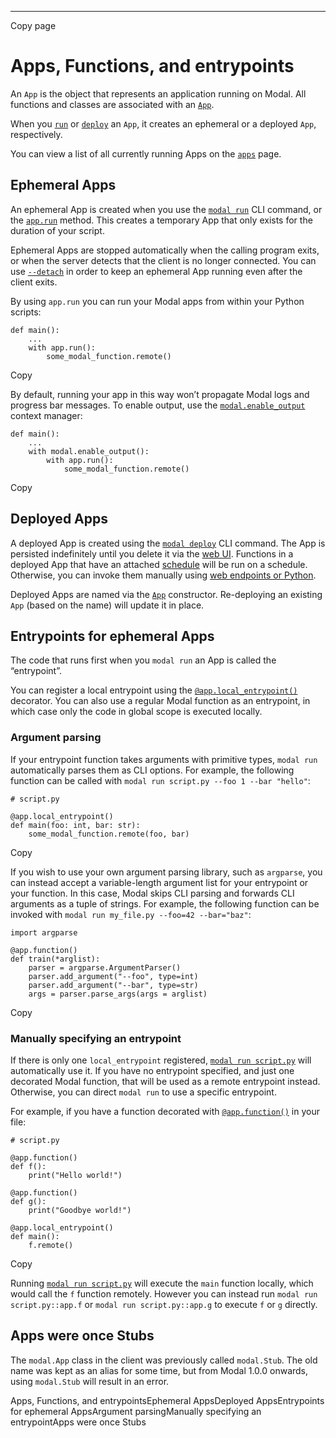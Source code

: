 * * *

Copy page

# Apps, Functions, and entrypoints

An `App` is the object that represents an application running on Modal. All
functions and classes are associated with an
[`App`](/docs/reference/modal.App#modalapp).

When you [`run`](/docs/reference/cli/run) or
[`deploy`](/docs/reference/cli/deploy) an `App`, it creates an ephemeral or a
deployed `App`, respectively.

You can view a list of all currently running Apps on the [`apps`](/apps) page.

## Ephemeral Apps

An ephemeral App is created when you use the [`modal
run`](/docs/reference/cli/run) CLI command, or the
[`app.run`](/docs/reference/modal.App#run) method. This creates a temporary
App that only exists for the duration of your script.

Ephemeral Apps are stopped automatically when the calling program exits, or
when the server detects that the client is no longer connected. You can use
[`--detach`](/docs/reference/cli/run) in order to keep an ephemeral App
running even after the client exits.

By using `app.run` you can run your Modal apps from within your Python
scripts:

    def main():
        ...
        with app.run():
            some_modal_function.remote()

Copy

By default, running your app in this way won’t propagate Modal logs and
progress bar messages. To enable output, use the
[`modal.enable_output`](/docs/reference/modal.enable_output) context manager:

    def main():
        ...
        with modal.enable_output():
            with app.run():
                some_modal_function.remote()

Copy

## Deployed Apps

A deployed App is created using the [`modal
deploy`](/docs/reference/cli/deploy) CLI command. The App is persisted
indefinitely until you delete it via the [web UI](/apps). Functions in a
deployed App that have an attached [schedule](/docs/guide/cron) will be run on
a schedule. Otherwise, you can invoke them manually using [web endpoints or
Python](/docs/guide/trigger-deployed-functions).

Deployed Apps are named via the [`App`](/docs/reference/modal.App#modalapp)
constructor. Re-deploying an existing `App` (based on the name) will update it
in place.

## Entrypoints for ephemeral Apps

The code that runs first when you `modal run` an App is called the
“entrypoint”.

You can register a local entrypoint using the
[`@app.local_entrypoint()`](/docs/reference/modal.App#local_entrypoint)
decorator. You can also use a regular Modal function as an entrypoint, in
which case only the code in global scope is executed locally.

### Argument parsing

If your entrypoint function takes arguments with primitive types, `modal run`
automatically parses them as CLI options. For example, the following function
can be called with `modal run script.py --foo 1 --bar "hello"`:

    # script.py

    @app.local_entrypoint()
    def main(foo: int, bar: str):
        some_modal_function.remote(foo, bar)

Copy

If you wish to use your own argument parsing library, such as `argparse`, you
can instead accept a variable-length argument list for your entrypoint or your
function. In this case, Modal skips CLI parsing and forwards CLI arguments as
a tuple of strings. For example, the following function can be invoked with
`modal run my_file.py --foo=42 --bar="baz"`:

    import argparse

    @app.function()
    def train(*arglist):
        parser = argparse.ArgumentParser()
        parser.add_argument("--foo", type=int)
        parser.add_argument("--bar", type=str)
        args = parser.parse_args(args = arglist)

Copy

### Manually specifying an entrypoint

If there is only one `local_entrypoint` registered, [`modal run
script.py`](/docs/reference/cli/run) will automatically use it. If you have no
entrypoint specified, and just one decorated Modal function, that will be used
as a remote entrypoint instead. Otherwise, you can direct `modal run` to use a
specific entrypoint.

For example, if you have a function decorated with
[`@app.function()`](/docs/reference/modal.App#function) in your file:

    # script.py

    @app.function()
    def f():
        print("Hello world!")

    @app.function()
    def g():
        print("Goodbye world!")

    @app.local_entrypoint()
    def main():
        f.remote()

Copy

Running [`modal run script.py`](/docs/reference/cli/run) will execute the
`main` function locally, which would call the `f` function remotely. However
you can instead run `modal run script.py::app.f` or `modal run
script.py::app.g` to execute `f` or `g` directly.

## Apps were once Stubs

The `modal.App` class in the client was previously called `modal.Stub`. The
old name was kept as an alias for some time, but from Modal 1.0.0 onwards,
using `modal.Stub` will result in an error.

Apps, Functions, and entrypointsEphemeral AppsDeployed AppsEntrypoints for
ephemeral AppsArgument parsingManually specifying an entrypointApps were once
Stubs
